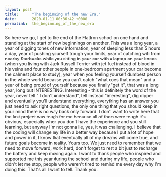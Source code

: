 ```yaml
---
layout: post
title:      "The beginning of the new Era."
date:       2020-01-11 00:36:42 +0000
permalink:  the_beginning_of_the_new_era
---
```


So here we go, I get to the end of the FlatIron school on one hand and standing at the start of new beginnings on another. This was a long year, a year of digging tones of new information, year of sleeping less than 5 hours a day, year of pushing yourself trough your limits, year of catching wifi from nearby Starbucks while you sitting in your car with a laptop on your knees (when you living with Jack Russell Terrier with jet fuel instead of blood in his veins and four other people in one-bedroom apartment your car become the calmest place to study), year when you feeling yourself dumbest person in the whole world because you can't catch "what does that mean" and a year of being proud of yourself because you finally "get it", that was a long year, long but INTERESTING. Interesting - this is definitely the word of the year, never tell  " I don't understand", tell instead "interesting", dig dipper and eventually you'll understand everything, everything has an answer you just need to ask right questions, the only one thing that you should keep in your mind there is no way back only forward. I don't want to write here that the last project was tough for me because all of them were tough it's obvious, especially when you don't have the experience and you still learning, but anyway I'm not gonna lie, yes, it was challenging. I believe that the coding will change my life in a better way because I put a lot of hope and power in it, I know that eventually all of my dreams will come true, and future goals become in reality. Yours too. We just need to remember that we need to move forward, work hard, don't forget to rest a bit just to recharge the battery and keep moving again. I want to thank people who inspired and supported me this year during the school and during my life, people who didn't let me stop, people who weren't tired to remind me every day why I'm doing this. That's all I want to tell. Thank you. 

